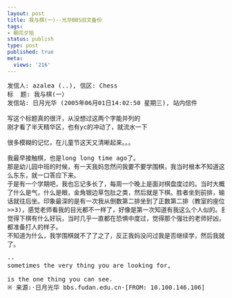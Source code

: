 ```yaml
---
layout: post
title: 我与棋(一)--光华BBS旧文备份
tags:
- 朝花夕拾
status: publish
type: post
published: true
meta:
  views: '216'
---
```

<pre class="ansi">发信人: azalea (..), 信区: Chess
标  题: 我与棋(一）
发信站: 日月光华 (2005年06月01日14:02:50 星期三), 站内信件

写这个标题真的很汗，从没想过这两个字能并列的
刚才看了半天精华区，也有yc的冲动了，就流水一下

很多模糊的记忆，在儿童节这天又清晰起来。。。

我最早接触棋，也是long long time ago了。
那是幼儿园中班的时候，有一天我妈忽然问我要不要学围棋，我当时根本不知道这是什
么东东，就一口答应下来。
于是有一个学期吧，我也忘记多长了，每周一个晚上是面对棋盘度过的。当时大概就学
了什么是气，什么是眼，金角银边草包肚之类，然后就是下棋。胜者坐到前排，输了的
话就往后坐。印象最深的是有一次我从倒数第二排坐到了正数第二排（教室的座位绝对
&gt;&gt;3)，感觉老师看我的目光都不一样了，好像是第一次知道有我这么个人似的。我也没
觉得下棋有什么好玩，当时几乎一直都在恐惧中度过，觉得那个强壮的老师好凶，随时
都准备打人的样子。
不知道为什么，我学围棋就不了了之了，反正我妈没问过我是否继续学，然后我就解脱
了。

--
sometimes the very thing you are looking for,

is the one thing you can see.
<span class="c32">※ 来源:·日月光华 bbs.fudan.edu.cn·[FROM: 10.100.146.106]</span></pre>